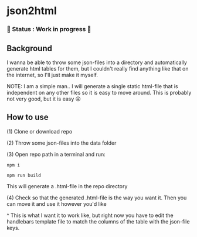 # json2html

### :small_red_triangle: Status : Work in progress :running:

## Background

I wanna be able to throw some json-files into a directory and automatically generate html tables for them, but I couldn't really find anything like that on the internet, so I'll just make it myself.

NOTE: I am a simple man.. I will generate a single static html-file that is independent on any other files so it is easy to move around. This is probably not very good, but it is easy :stuck_out_tongue_winking_eye:

## How to use
(1) Clone or download repo

(2) Throw some json-files into the data folder

(3) Open repo path in a terminal and run:
```text 
npm i
```
```text
npm run build 
```
This will generate a .html-file in the repo directory

(4) Check so that the generated .html-file is the way you want it. Then you can move it and use it however you'd like

^
This is what I want it to work like, but right now you have to edit the handlebars template file to match the columns of the table with the json-file keys.
